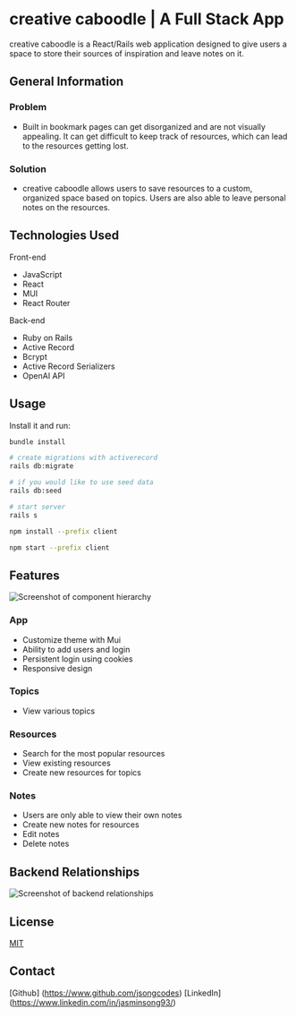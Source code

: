 # creative caboodle | A Full Stack App

creative caboodle is a React/Rails web application designed to give users a space to store their sources of inspiration and leave notes on it.

## General Information
### Problem
* Built in bookmark pages can get disorganized and are not visually appealing.
It can get difficult to keep track of resources, which can lead to the resources getting lost.

### Solution 
* creative caboodle allows users to save resources to a custom, organized space based on topics. Users are also able to leave personal notes on the resources.

## Technologies Used
Front-end
* JavaScript
* React
* MUI
* React Router

Back-end
* Ruby on Rails
* Active Record
* Bcrypt
* Active Record Serializers
* OpenAI API

## Usage
Install it and run:
```bash
bundle install

# create migrations with activerecord
rails db:migrate

# if you would like to use seed data
rails db:seed

# start server
rails s

npm install --prefix client

npm start --prefix client
```

## Features
![Screenshot of component hierarchy](https://imgtr.ee/images/2023/04/02/UEJWq.png)
### App
* Customize theme with Mui
* Ability to add users and login
* Persistent login using cookies
* Responsive design

### Topics
* View various topics

### Resources
* Search for the most popular resources
* View existing resources
* Create new resources for topics

### Notes
* Users are only able to view their own notes
* Create new notes for resources
* Edit notes
* Delete notes

## Backend Relationships
![Screenshot of backend relationships]()

## License
[MIT](https://choosealicense.com/licenses/mit/)

## Contact
[Github] (https://www.github.com/jsongcodes)
[LinkedIn] (https://www.linkedin.com/in/jasminsong93/)